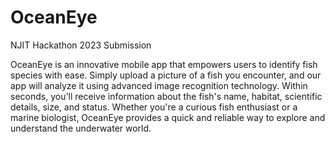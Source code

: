 # OceanEye 

NJIT Hackathon 2023 Submission


OceanEye is an innovative mobile app that empowers users to identify fish species with ease. Simply upload a picture of a fish you encounter, and our app will analyze it using advanced image recognition technology. Within seconds, you'll receive information about the fish's name, habitat, scientific details, size, and status. Whether you're a curious fish enthusiast or a marine biologist, OceanEye provides a quick and reliable way to explore and understand the underwater world.
